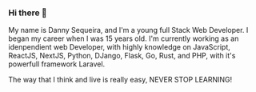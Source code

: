 ### Hi there 👋
My name is Danny Sequeira, and I'm a young full Stack Web Developer. I began my career when I was 15 years old. 
I'm currently working as an idenpendient web Developer, with highly knowledge on JavaScript, ReactJS, NextJS, Python, DJango, Flask, Go, Rust, and PHP, with it's powerfull framework Laravel.

The way that I think and live is really easy, NEVER STOP LEARNING!

<!--
**Rdani2005/rdani2005** is a ✨ _special_ ✨ repository because its `README.md` (this file) appears on your GitHub profile.

Here are some ideas to get you started:

- 🔭 I’m currently working on ...
- 🌱 I’m currently learning ...
- 👯 I’m looking to collaborate on ...
- 🤔 I’m looking for help with ...
- 💬 Ask me about ...
- 📫 How to reach me: ...
- 😄 Pronouns: ...
- ⚡ Fun fact: ...
-->
